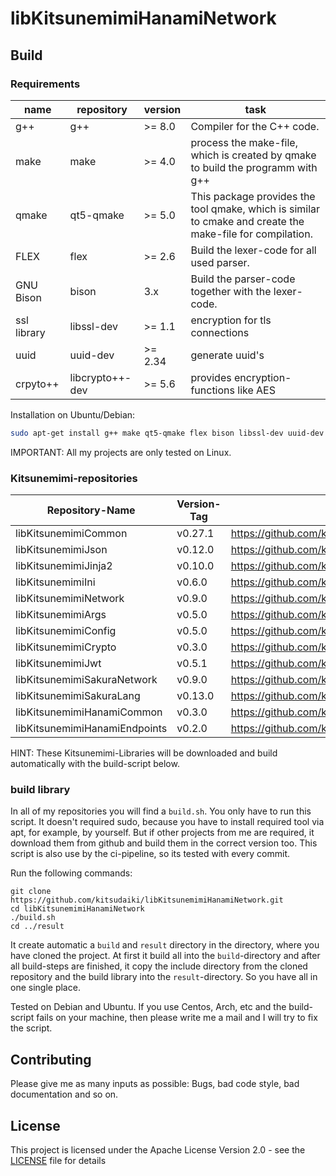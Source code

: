 # libKitsunemimiHanamiNetwork

## Build

### Requirements

name | repository | version | task
--- | --- | --- | ---
g++ | g++ | >= 8.0 | Compiler for the C++ code.
make | make | >= 4.0 | process the make-file, which is created by qmake to build the programm with g++
qmake | qt5-qmake | >= 5.0 | This package provides the tool qmake, which is similar to cmake and create the make-file for compilation.
FLEX | flex | >= 2.6 | Build the lexer-code for all used parser.
GNU Bison | bison | 3.x | Build the parser-code together with the lexer-code.
ssl library | libssl-dev | >= 1.1 | encryption for tls connections
uuid | uuid-dev | >= 2.34 | generate uuid's
crpyto++ | libcrypto++-dev | >= 5.6 | provides encryption-functions like AES

Installation on Ubuntu/Debian:

```bash
sudo apt-get install g++ make qt5-qmake flex bison libssl-dev uuid-dev libcrypto++-dev
```

IMPORTANT: All my projects are only tested on Linux. 

### Kitsunemimi-repositories

Repository-Name | Version-Tag | Download-Path
--- | --- | ---
libKitsunemimiCommon | v0.27.1 |  https://github.com/kitsudaiki/libKitsunemimiCommon.git
libKitsunemimiJson | v0.12.0 |  https://github.com/kitsudaiki/libKitsunemimiJson.git
libKitsunemimiJinja2 | v0.10.0 |  https://github.com/kitsudaiki/libKitsunemimiJinja2.git
libKitsunemimiIni | v0.6.0 |  https://github.com/kitsudaiki/libKitsunemimiIni.git
libKitsunemimiNetwork | v0.9.0 |  https://github.com/kitsudaiki/libKitsunemimiNetwork.git
libKitsunemimiArgs | v0.5.0 |  https://github.com/kitsudaiki/libKitsunemimiArgs.git
libKitsunemimiConfig | v0.5.0 |  https://github.com/kitsudaiki/libKitsunemimiConfig.git
libKitsunemimiCrypto | v0.3.0 |  https://github.com/kitsudaiki/libKitsunemimiCrypto.git
libKitsunemimiJwt | v0.5.1 |  https://github.com/kitsudaiki/libKitsunemimiJwt.git
libKitsunemimiSakuraNetwork | v0.9.0 |  https://github.com/kitsudaiki/libKitsunemimiSakuraNetwork.git
libKitsunemimiSakuraLang | v0.13.0 |  https://github.com/kitsudaiki/libKitsunemimiSakuraLang.git
libKitsunemimiHanamiCommon | v0.3.0 |  https://github.com/kitsudaiki/libKitsunemimiHanamiCommon.git
libKitsunemimiHanamiEndpoints | v0.2.0 |  https://github.com/kitsudaiki/libKitsunemimiHanamiEndpoints.git



HINT: These Kitsunemimi-Libraries will be downloaded and build automatically with the build-script below.

### build library

In all of my repositories you will find a `build.sh`. You only have to run this script. It doesn't required sudo, because you have to install required tool via apt, for example, by yourself. But if other projects from me are required, it download them from github and build them in the correct version too. This script is also use by the ci-pipeline, so its tested with every commit.


Run the following commands:

```
git clone https://github.com/kitsudaiki/libKitsunemimiHanamiNetwork.git
cd libKitsunemimiHanamiNetwork
./build.sh
cd ../result
```

It create automatic a `build` and `result` directory in the directory, where you have cloned the project. At first it build all into the `build`-directory and after all build-steps are finished, it copy the include directory from the cloned repository and the build library into the `result`-directory. So you have all in one single place.

Tested on Debian and Ubuntu. If you use Centos, Arch, etc and the build-script fails on your machine, then please write me a mail and I will try to fix the script.


## Contributing

Please give me as many inputs as possible: Bugs, bad code style, bad documentation and so on.

## License

This project is licensed under the Apache License Version 2.0 - see the [LICENSE](LICENSE) file for details

